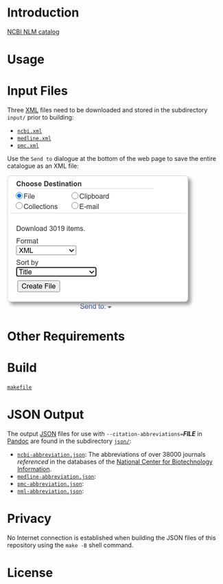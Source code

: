 # Introduction
[NCBI NLM catalog](https://www.ncbi.nlm.nih.gov/nlmcatalog/journals)

# Usage


# Input Files
Three [XML](https://en.wikipedia.org/wiki/XML) files need to be downloaded and 
stored in the subdirectory `input/` prior to building:

- [`ncbi.xml`](https://www.ncbi.nlm.nih.gov/nlmcatalog/?term=ncbijournals)
- [`medline.xml`](https://www.ncbi.nlm.nih.gov/nlmcatalog?term=currentlyindexed)
- [`pmc.xml`](https://www.ncbi.nlm.nih.gov/nlmcatalog?term=journalspmc)


Use the `Send to` dialogue at the bottom of the web page
to save the entire catalogue as an XML file:

![](screenshot/send_to.png)


# Other Requirements


# Build
[`makefile`](../../../blob/master/ncbi/makefile)


# JSON Output
The output [JSON](https://en.wikipedia.org/wiki/JSON) files
for use with `--citation-abbreviations=`_**FILE**_
in [Pandoc](https://pandoc.org/MANUAL.html#specifying-a-citation-style)
are found in the subdirectory [`json/`](../../../blob/master/ncbi/json/):

- [`ncbi-abbreviation.json`][ncbi.json]: The abbreviations of over 38000 journals _referenced_ in the databases of the [National Center for Biotechnology Information][ncbi].
- [`medline-abbreviation.json`][medline.json]:
- [`pmc-abbreviation.json`][pmc.json]:
- [`nml-abbreviation.json`][nml.json]:


# Privacy
No Internet connection is established when building the JSON files
of this repository using the `make -B` shell command.


# License

[ncbi.json]: ../../../blob/master/ncbi/json/ncbi-abbreviations.json
[medline.json]: ../../../blob/master/ncbi/json/medline-abbreviations.json
[pmc.json]: ../../../blob/master/ncbi/json/pmc-abbreviations.json
[nml.json]: ../../../blob/master/ncbi/json/nml-abbreviations.json
[ncbi]: https://en.wikipedia.org/wiki/National_Center_for_Biotechnology_Information

